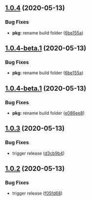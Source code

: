 ## [1.0.4](https://github.com/SocialGouv/traducteur-legistique/compare/v1.0.3...v1.0.4) (2020-05-13)


### Bug Fixes

* **pkg:** rename build folder ([6be155a](https://github.com/SocialGouv/traducteur-legistique/commit/6be155a71067da6891a7b3d3369005a6bf539858))

## [1.0.4-beta.1](https://github.com/SocialGouv/traducteur-legistique/compare/v1.0.3...v1.0.4-beta.1) (2020-05-13)


### Bug Fixes

* **pkg:** rename build folder ([6be155a](https://github.com/SocialGouv/traducteur-legistique/commit/6be155a71067da6891a7b3d3369005a6bf539858))

## [1.0.4-beta.1](https://github.com/SocialGouv/traducteur-legistique/compare/v1.0.3...v1.0.4-beta.1) (2020-05-13)


### Bug Fixes

* **pkg:** rename build folder ([e086ee8](https://github.com/SocialGouv/traducteur-legistique/commit/e086ee8d191daa5a2809ab2bb8892df7f7dc57aa))

## [1.0.3](https://github.com/SocialGouv/traducteur-legistique/compare/v1.0.2...v1.0.3) (2020-05-13)


### Bug Fixes

* trigger release ([d3cb9b4](https://github.com/SocialGouv/traducteur-legistique/commit/d3cb9b43838c56586289d07f18e6249b78160438))

## [1.0.2](https://github.com/SocialGouv/traducteur-legistique/compare/v1.0.1...v1.0.2) (2020-05-13)


### Bug Fixes

* trigger release ([f05fd68](https://github.com/SocialGouv/traducteur-legistique/commit/f05fd68d4df68a0ba2a600943af5985017230d94))
